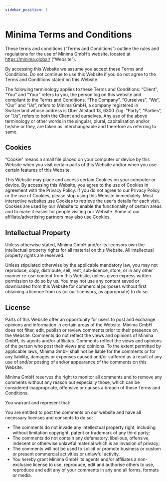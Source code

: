 ```yaml
---
sidebar_position: 1
---
```


# Minima Terms and Conditions

These terms and conditions (“Terms and Conditions”) outline the rules and regulations for the use of Minima GmbH’s website, located at https://minima.global/ (“Website”).

By accessing this Website we assume you accept these Terms and Conditions. Do not continue to use this Website if you do not agree to the Terms and Conditions stated on this Website.

The following terminology applies to these Terms and Conditions: “Client”, “You” and “Your” refers to you, the person log on this website and compliant to the Terms and Conditions. “The Company”, “Ourselves”, “We”, “Our” and “Us”, refers to Minima GmbH, a company registered in Switzerland whose address is Ober Altstadt 13, 6300 Zug. “Party”, “Parties”, or “Us”, refers to both the Client and ourselves. Any use of the above terminology or other words in the singular, plural, capitalisation and/or he/she or they, are taken as interchangeable and therefore as referring to same.

## Cookies

“Cookie” means a small file placed on your computer or device by this Website when you visit certain parts of this Website and/or when you use certain features of this Website.

This Website may place and access certain Cookies on your computer or device. By accessing this Website, you agree to the use of Cookies in agreement with the Privacy Policy. If you do not agree to our Privacy Policy or the use of Cookies, please stop using this Website immediately.
Most interactive websites use Cookies to retrieve the user’s details for each visit. Cookies are used by our Website to enable the functionality of certain areas and to make it easier for people visiting our Website. Some of our affiliate/advertising partners may also use Cookies.

## Intellectual Property

Unless otherwise stated, Minima GmbH and/or its licensors own the intellectual property rights for all material on this Website. All intellectual property rights are reserved.

Unless stipulated otherwise by the applicable mandatory law, you may not reproduce, copy, distribute, sell, rent, sub-licence, store, or in any other manner re-use content from this Website, unless given express written permission to do so by us.
You may not use any content saved or downloaded from this Website for commercial purposes without first obtaining a licence from us (or our licensors, as appropriate) to do so.

## License

Parts of this Website offer an opportunity for users to post and exchange opinions and information in certain areas of the Website. Minima GmbH does not filter, edit, publish or review comments prior to their presence on the Website. Comments do not reflect the views and opinions of Minima GmbH, its agents and/or affiliates. Comments reflect the views and opinions of the person who post their views and opinions. To the extent permitted by applicable laws, Minima GmbH shall not be liable for the comments or for any liability, damages or expenses caused and/or suffered as a result of any use of and/or posting of and/or appearance of the comments on this Website.

Minima GmbH reserves the right to monitor all comments and to remove any comments without any reason but especially those, which can be considered inappropriate, offensive or causes a breach of these Terms and Conditions.

You warrant and represent that:

You are entitled to post the comments on our website and have all necessary licenses and consents to do so;

- The comments do not invade any intellectual property right, including without limitation copyright, patent or trademark of any third party;
- The comments do not contain any defamatory, libellous, offensive, indecent or otherwise unlawful material which is an invasion of privacy;
- The comments will not be used to solicit or promote business or custom or present commercial activities or unlawful activity.
- You hereby grant Minima GmbH its agents and/or affiliates a non-exclusive license to use, reproduce, edit and authorise others to use, reproduce and edit any of your comments in any and all forms, formats or media.

